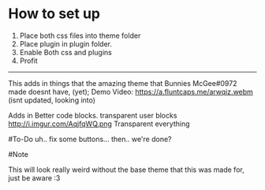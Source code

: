 # How to set up

1. Place both css files into theme folder
2. Place plugin in plugin folder.
3. Enable Both css and plugins
4. Profit
-----------------------------------------
This adds in things that the amazing theme that Bunnies McGee#0972 made doesnt have, (yet);
Demo Video: https://a.fluntcaps.me/arwqiz.webm (isnt updated, looking into)

Adds in Better code blocks.
transparent user blocks http://i.imgur.com/AqjfqWQ.png
Transparent everything

#To-Do
uh.. fix some buttons... then.. we're done?


#Note

This will look really weird without the base theme that this was made for, just be aware :3 
